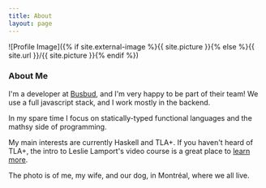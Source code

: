 ```yaml
---
title: About
layout: page
---
```

![Profile Image]({% if site.external-image %}{{ site.picture }}{% else %}{{ site.url }}/{{ site.picture }}{% endif %})

### About Me

I'm a developer at [Busbud](https://www.busbud.com/), and I'm very 
happy to be part of their team! We use a full javascript stack, 
and I work mostly in the backend.

In my spare time I focus on statically-typed functional languages 
and the mathsy side of programming. 

My main interests are currently 
Haskell and TLA+. If you haven't heard of TLA+, the intro to Leslie 
Lamport's video course is a great place to [learn more](http://lamport.azurewebsites.net/video/videos.html).

The photo is of me, my wife, and our dog, in Montréal, where we all live.
